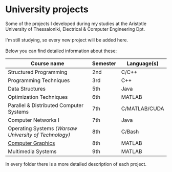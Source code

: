# University projects

Some of the projects I developed during my studies at the Aristotle University of Thessaloniki, Electrical & Computer Engineering Dpt.  
<br>
I'm still studying, so every new project will be added here.  
<br>
Below you can find detailed information about these:    

| Course name | Semester | Language(s) |
| ------------- | ------------- | ------------- |
| Structured Programming | 2nd | C/C++ |
| Programming Techniques | 3rd | C++ |
| Data Structures | 5th | Java |
| Optimization Techniques | 6th | MATLAB |
| Parallel & Distributed Computer Systems | 7th | C/MATLAB/CUDA |
| Computer Networks I | 7th | Java |
| Operating Systems _(Warsaw University of Technology)_ | 8th | C/Bash |
| [Computer Graphics](https://github.com/kosmastsk/Computer-Graphics) | 8th | MATLAB |
| Multimedia Systems | 9th | MATLAB |

In every folder there is a more detailed description of each project.
